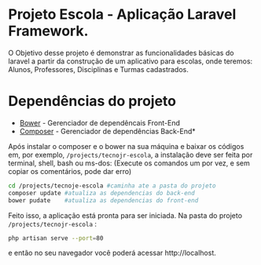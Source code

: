 Projeto Escola - Aplicação Laravel Framework.
=

O Objetivo desse projeto é demonstrar as funcionalidades básicas do laravel a partir da construção de um aplicativo para escolas, onde teremos: Alunos, Professores, Disciplinas e Turmas cadastrados.

Dependências do projeto
=
* [Bower](http://bower.io/) - Gerenciador de dependêncais Front-End
* [Composer](http://getcomposer.org) - Gerenciador de dependências Back-End*

Após instalar o composer e o bower na sua máquina e baixar os códigos em, por exemplo, <code>/projects/tecnojr-escola</code>, 
a instalação deve ser feita por terminal, shell, bash ou ms-dos: (Execute os comandos um por vez, e sem copiar os comentários, pode dar erro)

```sh
cd /projects/tecnoje-escola #caminha ate a pasta do projeto
composer update #atualiza as dependencias do back-end
bower pudate    #atualiza as dependencias do front-end
```

Feito isso, a aplicação está pronta para ser iniciada. Na pasta do projeto <code>/projects/tecnojr-escola</code> :
```sh
php artisan serve --port=80
```

e então no seu navegador você poderá acessar http://localhost.
